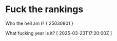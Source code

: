 # Fuck the rankings

Who the hell am I?
{ 25030801 }

What fucking year is it?
[ 2025-03-23T17:20:00Z ]
